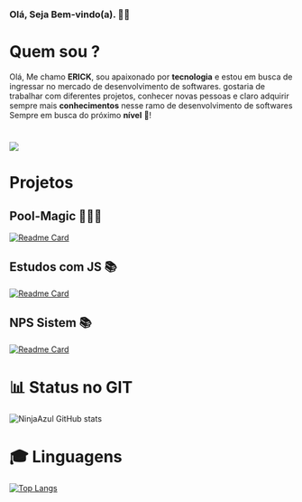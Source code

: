 ### Olá, Seja Bem-vindo(a). 🥳🎉


# Quem sou ?

 <p> Olá, Me chamo <strong>ERICK</strong>, sou apaixonado por <strong>tecnologia</strong> e estou em busca de ingressar no mercado de desenvolvimento de softwares.
 gostaria de trabalhar com diferentes projetos, conhecer novas pessoas e claro adquirir sempre mais <strong>conhecimentos</strong> nesse ramo de desenvolvimento de softwares
Sempre em busca do próximo <strong>nível</strong> 🚀!</p>
 
 <h1>
 <img src="https://img.ibxk.com.br/2018/06/01/01174514937336.jpg?w=1120&h=420&mode=crop&scale=both">
</h1>

# Projetos

 ## Pool-Magic 🏊🏼‍♂️

[![Readme Card](https://github-readme-stats.vercel.app/api/pin/?username=NinjaAzul&repo=Magic-Pool)](https://github.com/NinjaAzul/Magic-Pool)

 ## Estudos com JS 📚

[![Readme Card](https://github-readme-stats.vercel.app/api/pin/?username=NinjaAzul&repo=JS)](https://github.com/NinjaAzul/JS)

## NPS Sistem 📚

[![Readme Card](https://github-readme-stats.vercel.app/api/pin/?username=NinjaAzul&repo=NLW4)](https://github.com/NinjaAzul/NLW4)


# 📊 Status no GIT

![NinjaAzul GitHub stats](https://github-readme-stats.vercel.app/api?username=NinjaAzul&show_icons=true&theme=gruvbox  )

# 🎓 Linguagens

[![Top Langs](https://github-readme-stats.vercel.app/api/top-langs/?username=NinjaAzul&layout=compact)](https://github.com/NinjaAzul/github-readme-stats)


